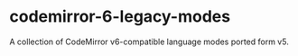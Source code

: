 # codemirror-6-legacy-modes
A collection of CodeMirror v6-compatible language modes ported form v5.
